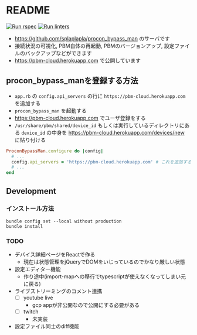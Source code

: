 # README
[![Run rspec](https://github.com/splaplapla/procon_bypass_man_cloud/actions/workflows/rails_test.yml/badge.svg)](https://github.com/splaplapla/procon_bypass_man_cloud/actions/workflows/rails_test.yml)
[![Run linters](https://github.com/splaplapla/procon_bypass_man_cloud/actions/workflows/rails_security_checks.yml/badge.svg)](https://github.com/splaplapla/procon_bypass_man_cloud/actions/workflows/rails_security_checks.yml)

* https://github.com/splaplapla/procon_bypass_man のサーバです
* 接続状況の可視化, PBM自体の再起動, PBMのバージョンアップ, 設定ファイルのバックアップなどができます
* https://pbm-cloud.herokuapp.com で公開しています

## procon_bypass_manを登録する方法
* `app.rb` の `config.api_servers` の行に `https://pbm-cloud.herokuapp.com` を追加する
* `procon_bypass_man` を起動する
* https://pbm-cloud.herokuapp.com でユーザ登録をする
* `/usr/share/pbm/shared/device_id` もしくは実行しているディレクトリにある `device_id` の中身を https://pbm-cloud.herokuapp.com/devices/new に貼り付ける

```ruby
ProconBypassMan.configure do |config|
  # ...
  config.api_servers = 'https://pbm-cloud.herokuapp.com' # これを追加する
  # ...
end
```

## Development
### インストール方法
```
bundle config set --local without production
bundle install
```

### TODO
* デバイス詳細ページをReactで作る
  - 現在は状態管理をjQueryでDOMをいじっているのでかなり厳しい状態
* 設定エディター機能
  - 作り途中(import-mapへの移行でtypescriptが使えなくなってしまい元に戻る)
* ライブストリーミングのコメント連携
  - [ ] youtube live
    * gcp appが非公開なので公開にする必要がある
  - [ ] twitch
      * 未実装
* 設定ファイル同士のdiff機能
